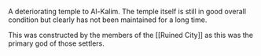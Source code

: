 A deteriorating temple to Al-Kalim. The temple itself is still in good overall condition but clearly has not been maintained for a long time. 

This was constructed by the members of the [[Ruined City]] as this was the primary god of those settlers.